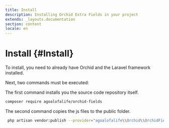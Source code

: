 ```yaml
---
title: Install
description: Installing Orchid Extra Fields in your project
extends: _layouts.documentation
section: content
locale: en
---
```


# Install {#Install}

To install, you need to already have Orchid and the Laravel framework installed.

Next, two commands must be executed:

The first command installs you the source code repository itself.


```bash
composer require agoalofalife/orchid-fields
```

The second command copies the js files to the public folder.

```bash
 php artisan vendor:publish --provider="agoalofalife\\Orchid\\OrchidFieldsServiceProvider" 
```
